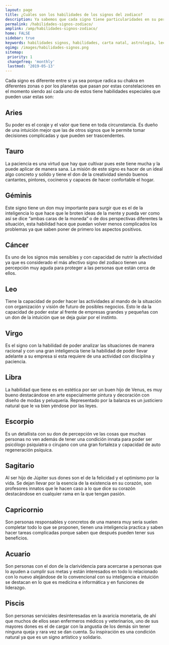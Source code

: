 ```yaml
---
layout: page
title: ¿Cuáles son los habilidades de los signos del zodiaco?
description: Ya sabemos que cada signo tiene particularidades en su personalidad, esto tambien afecta a sus habilidades, por ende aqui vas a poder descubrir cuales son las habilidades de cada signo.
permalink: /habilidades-signos-zodiaco/
amplink: /amp/habilidades-signos-zodiaco/
home: FALSE
sidebar: true
keywords: habilidades signos, habilidades, carta natal, astrología, lectura del tarot, signos del zodiaco, horoscopos, astros, cambio de estaciones
ogimg: /images/habilidades-signos.png
sitemap:
 priority: 1
 changefreq: 'monthly'
 lastmod: '2019-05-13'
---
```


Cada signo es diferente entre si ya sea porque radica su chakra en diferentes zonas o por los planetas que pasan por estas constelaciones en el momento siendo así cada uno de estos tiene habilidades especiales que pueden usar estas son:

## Aries

Su poder es el coraje y el valor que tiene en toda circunstancia. Es dueño de una intuición mejor que las de otros signos que le permite tomar decisiones complicadas y que pueden ser trascendentes.

## Tauro

La paciencia es una virtud que hay que cultivar pues este tiene mucha y la puede aplicar de manera sana. La misión de este signo es hacer de un ideal algo concreto y solido y tiene el don de la creatividad siendo buenos cantantes, pintores, cocineros y capaces de hacer confortable el hogar.

## Géminis

Este signo tiene un don muy importante para surgir que es el de la inteligencia lo que hace que le broten ideas de la mente y pueda ver como así se dice “ambas caras de la moneda” o de dos perspectivas diferentes la situación, esta habilidad hace que puedan volver menos complicados los problemas ya que saben poner de primero los aspectos positivos.

## Cáncer

Es uno de los signos más sensibles y con capacidad de nutrir la afectividad ya que es considerado el más afectivo signo del zodiaco tienen una percepción muy aguda para proteger a las personas que están cerca de ellos.

## Leo

Tiene la capacidad de poder hacer las actividades al mando de la situación con organización y visión de futuro de posibles negocios. Esto le da la capacidad de poder estar al frente de empresas grandes y pequeñas con un don de la intuición que se deja guiar por el instinto.

## Virgo

Es el signo con la habilidad de poder analizar las situaciones de manera racional y con una gran inteligencia tiene la habilidad de poder llevar adelante a su empresa si esta requiere de una actividad con disciplina y paciencia.

## Libra

La habilidad que tiene es en estética por ser un buen hijo de Venus, es muy bueno destacándose en arte especialmente pintura y decoración con diseño de modas y peluquería. Representado por la balanza es un justiciero natural que le va bien yéndose por las leyes.

## Escorpio

Es un detallista con su don de percepción ve las cosas que muchas personas no ven además de tener una condición innata para poder ser psicólogo psiquiatra o cirujano con una gran fortaleza y capacidad de auto regeneración psíquica.

## Sagitario

Al ser hijo de Júpiter sus dones son el de la felicidad y el optimismo por la vida. Se dejan llevar por la esencia de la existencia en su corazón, son profesores innatos que le hacen caso a lo que dice su corazón destacándose en cualquier rama en la que tengan pasión.

## Capricornio

Son personas responsables y concretos de una manera muy seria suelen completar todo lo que se proponen, tienen una inteligencia practica y saben hacer tareas complicadas porque saben que después pueden tener sus beneficios.

## Acuario

Son personas con el don de la clarividencia para acercarse a personas que lo ayuden a cumplir sus metas y están interesados en todo lo relacionado con lo nuevo alejándose de lo convencional con su inteligencia e intuición se destacan en lo que es medicina e informática y en funciones de liderazgo.

## Piscis

Son personas serviciales desinteresadas en la avaricia monetaria, de ahí que muchos de ellos sean enfermeros médicos y veterinarios, uno de sus mayores dones es el de cargar con la angustia de los demás sin tener ninguna queja y rara vez se dan cuenta. Su inspiración es una condición natural ya que es un signo artístico y solidario.

